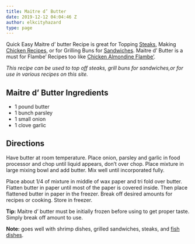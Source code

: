 ```yaml
---
title: Maitre d’ Butter
date: 2019-12-12 04:04:46 Z
author: elkcityhazard
type: page
---
```


Quick Easy Maitre d&#8217; butter Recipe is great for Topping [Steaks][1], Making [Chicken Recipes][2], or for Grilling Buns for [Sandwiches][3]. Maitre d&#8217; Butter is a must for Flambe&#8217; Recipes too like [Chicken Almondine Flambe&#8217;][4].

_This recipe can be used to top off steaks, grill buns for sandwiches,or for use in various recipes on this site._

## Maitre d&#8217; Butter Ingredients

  * 1 pound butter
  * 1 bunch parsley
  * 1 small onion
  * 1 clove garlic

## Directions

Have butter at room temperature. Place onion, parsley and garlic in food processor and chop until liquid appears, don&#8217;t over chop. Place mixture in large mixing bowl and add butter. Mix well until incorporated fully.

Place about 1/4 of mixture in middle of wax paper and tri fold over butter. Flatten butter in paper until most of the paper is covered inside. Then place flattened butter in paper in the freezer. Break off desired amounts for recipes or cooking. Store in freezer.

**Tip:** Maitre d&#8217; butter must be initially frozen before using to get proper taste. Simply break off amount to use.

**Note:** goes well with shrimp dishes, grilled sandwiches, steaks, and [fish dishes][5].

 [1]: /wordpress/grilling-cookouts-and-barbecues/grilled-sirloin-steak-recipe/
 [2]: /wordpress/quick-and-easy-chicken-recipes/
 [3]: /wordpress/sandwich-recipes/
 [4]: /wordpress/recipes-for-special-occasions-and-events/chicken-almondine-flambe/
 [5]: /wordpress/seafood-dishes/